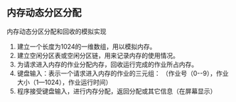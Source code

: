 ## 内存动态分区分配

内存动态分区分配和回收的模拟实现

1. 建立一个长度为1024的一维数组，用以模拟内存。
2. 建立空闲分区表或空闲分区链，用来记录内存的使用情况。
3. 为请求进入内存的作业分配内存，回收运行完成的作业所占内存。
4. 键盘输入：表示一个请求进入内存的作业的三元组：  （作业号（0--9），作业大小（1—1024），作业运行时间）
5. 程序接受键盘输入，进行内存分配，返回分配或其它信息（在屏幕显示）
